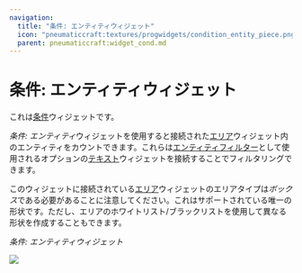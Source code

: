 ```yaml
---
navigation:
  title: "条件: エンティティウィジェット"
  icon: "pneumaticcraft:textures/progwidgets/condition_entity_piece.png"
  parent: pneumaticcraft:widget_cond.md
---
```


# 条件: エンティティウィジェット

これは[条件](./conditions.md)ウィジェットです。

*条件: エンティティ*ウィジェットを使用すると接続された[エリア](./area.md)ウィジェット内のエンティティをカウントできます。これらは[エンティティフィルター](../entity_filter.md)として使用されるオプションの[テキスト](./text.md)ウィジェットを接続することでフィルタリングできます。

このウィジェットに接続されている[エリア](./area.md)ウィジェットのエリアタイプは*ボックス*である必要があることに注意してください。これはサポートされている唯一の形状です。ただし、エリアのホワイトリスト/ブラックリストを使用して異なる形状を作成することもできます。

*条件: エンティティウィジェット*

![](condition_entity_piece.png)

